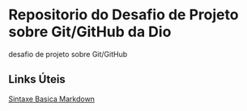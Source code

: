 # Repositorio do Desafio de Projeto sobre Git/GitHub da Dio
desafio de projeto sobre Git/GitHub

## Links Úteis
[Sintaxe Basica Markdown](https://www.markdownguide.org/basic-syntax/)
